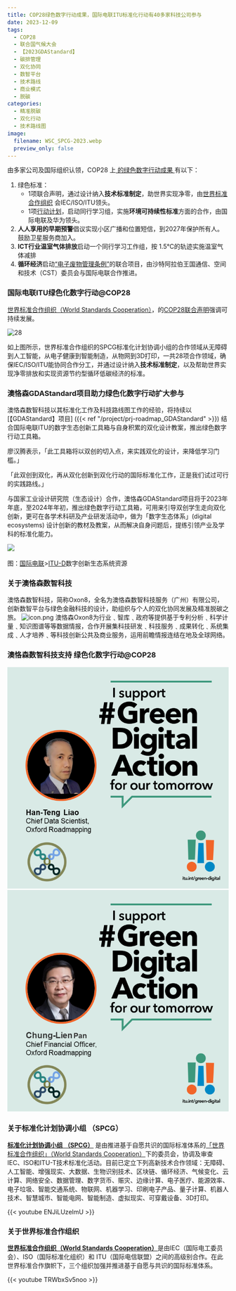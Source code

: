 ```yaml
---
title: COP28绿色数字行动成果，国际电联ITU标准化行动有40多家科技公司参与
date: 2023-12-09
tags:
  - COP28
  - 联合国气候大会
  - 【2023GDAStandard】
  - 碳排管理
  - 双化协同
  - 数智平台
  - 技术路线
  - 商业模式
  - 脱碳
categories:
  - 精准脱碳
  - 双化行动
  - 技术路线图
image:
  filename: WSC_SPCG-2023.webp
  preview_only: false
---
```


由多家公司及国际组织认领，COP28 上[ 的绿色数字行动成果 ](https://www.itu.int/initiatives/green-digital-action-atcop28/about/outcomes/)有以下：

1. 绿色标准：
	* 1项联合声明，通过设计纳入**技术标准制定**，助世界实现净零，由[世界标准合作组织](https://www.worldstandardscooperation.org/) 会IEC/ISO/ITU领头。
	* 1项[行动计划](http://www.itu.int/initiatives/green-digital-action-atcop28/wp-content/uploads/sites/4/2023/12/Call-to-Action-Pillar4-Green-standards.pdf)，启动同行学习组，实施**环境可持续性标准**方面的合作，由国际电联及华为领头。
2. **人人享用的早期预警**倡议实现小区广播和位置短信，到2027年保护所有人。鼓励卫星服务商加入。
3. **ICT行业温室气体排放**启动一个同行学习工作组，按 1.5°C的轨迹实施温室气体减排
4. **循环经济**启动[“电子废物管理条例”](https://www.itu.int/hub/2023/12/how-to-reduce-e-waste-and-build-circular-economies/)的联合项目，由沙特阿拉伯王国通信、空间和技术（CST）委员会与国际电联合作推进。


<!--more-->

### 国际电联ITU绿色化数字行动@COP28 

[世界标准合作组织（World Standards Cooperation）](https://www.worldstandardscooperation.org/)，的[COP28联合声明](https://www.worldstandardscooperation.org/wp-content/uploads/2023/11/WSC_Statement_Standards-Digital_8_Nov_2023.pdf)强调可持续发展。

![28](WSC_SPCG-2023.webp)

如上图所示，世界标准合作组织的SPCG标准化计划协调小组的合作领域从无障碍到人工智能，从电子健康到智能制造，从物网到3D打印，一共28项合作领域，确保IEC/ISO/ITU能协同合作分工，并通过设计纳入**技术标准制定**，以及帮助世界实现净零排放和实现资源节约型循环低碳经济的标准。

### 澳恪森GDAStandard项目助力绿色化数字行动扩大参与

澳恪森数智科技以其标准化工作及科技路线图工作的经验，将持续以[【GDAStandard】项目]
({{< ref "/project/prj-roadmap_GDAStandard" >}})
结合国际电联ITU的数字生态创新工具箱与自身积累的双化设计教案，推出绿色数字行动工具箱。

廖汉腾表示，「此工具箱将以双创的切入点，来实践双化的设计，来降低学习门槛。」

「此双创到双化，再从双化创新到双化行动的国际标准化工作，正是我们试过可行的实践路线。」

与国家工业设计研究院（生态设计）合作，澳恪森GDAStandard项目将于2023年年底，至2024年年初，推出绿色数字行动工具箱，可用来引导双创学生走向双化创新，更可在各学术科研及产业研发活动中，做为「数字生态体系」(digital ecosystems) 设计创新的教材及教案，从而解决自身问题后，提练引领产业及学科的标准化能力。


![](ITU-D-Digital_Inno_Ecosystem.zh.png)

图：[国际电联](https://www.itu.int/Pages/VariationRoot.aspx "ITU")>[ITU-D](https://www.itu.int/en/ITU-D/Pages/default.aspx "The site of the Telecommunication Development Sector of the International Telecommunication Union")数字创新生态系统资源


### 关于澳恪森数智科技
澳恪森数智科技，简称Oxon8，全名为澳恪森数智科技服务（广州）有限公司，创新数智平台与绿色金融科技的设计，助组织与个人的双化协同发展及精准脱碳之旅。
![icon.png](icon.png)
澳恪森Oxon8为行业﹑智库﹑政府等提供基于专利分析﹑科学计量﹑知识图谱等等数据情报，合作开展集科技研发﹑科技服务﹑成果转化﹑系统集成﹑人才培养﹑等科技创新公共及商业服务，运用前瞻情报连结在地及全球网络。

### 澳恪森数智科技支持 绿色化数字行动@COP28

![HTL-GreenDigitalAction.png](HTL-GreenDigitalAction.png)
![CLP-GreenDigitalAction.png](CLP-GreenDigitalAction.png)

### 关于标准化计划协调小组 （SPCG）

**[标准化计划协调小组 （SPCG）](https://www.worldstandardscooperation.org/what-we-do/spcg/)** 是由推进基于自愿共识的国际标准体系的[「世界标准合作组织」（World Standards Cooperation）](https://www.worldstandardscooperation.org/)下的委员会，协调及审查IEC、ISO和ITU-T技术标准化活动。目前已定立下列高新技术合作领域：无障碍、人工智能、增强现实、大数据、生物识别技术、区块链、循环经济、气候变化、云计算、网络安全、数据管理、数字货币、赈灾、边缘计算、电子医疗、能源效率、电子垃圾、智能交通系统、物联网、机器学习、印刷电子产品、量子计算、机器人技术、智慧城市、智能电网、智能制造、虚拟现实、可穿戴设备、3D打印。

{{< youtube ENJiLUzelmU >}}

### 关于世界标准合作组织

[**世界标准合作组织（World Standards Cooperation）**](https://www.worldstandardscooperation.org/)是由IEC（国际电工委员会）、ISO（国际标准化组织）和 ITU（国际电信联盟）之间的高级别合作。在此世界标准合作旗帜下，三个组织加强并推进基于自愿与共识的国际标准体系。


{{< youtube TRWbxSv5noo >}}